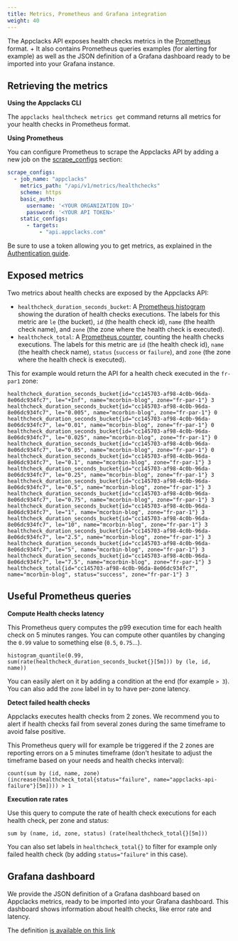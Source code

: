 ```yaml
---
title: Metrics, Prometheus and Grafana integration
weight: 40
---
```


The Appclacks API exposes health checks metrics in the [Prometheus](https://prometheus.io/) format. +
It also contains Prometheus queries examples (for alerting for example) as well as the JSON definition of a Grafana dashboard ready to be imported into your Grafana instance.

## Retrieving the metrics

**Using the Appclacks CLI**

The `appclacks healthcheck metrics get` command returns all metrics for your health checks in Prometheus format.

**Using Prometheus**

You can configure Prometheus to scrape the Appclacks API by adding a new job on the [scrape_configs](https://prometheus.io/docs/prometheus/latest/configuration/configuration/#scrape_config) section:

```yaml
scrape_configs:
  - job_name: "appclacks"
    metrics_path: "/api/v1/metrics/healthchecks"
    scheme: https
    basic_auth:
      username: '<YOUR ORGANIZATION ID>'
      password: '<YOUR API TOKEN>'
    static_configs:
      - targets:
          - "api.appclacks.com"
```

Be sure to use a token allowing you to get metrics, as explained in the [Authentication guide](/guides/authentication/).

## Exposed metrics

Two metrics about health checks are exposed by the Appclacks API:

- `healthcheck_duration_seconds_bucket`: A [Prometheus histogram](https://prometheus.io/docs/concepts/metric_types/#histogram) showing the duration of health checks executions.
The labels for this metric are `le` (the bucket), `id` (the health check id), `name` (the health check name), and `zone` (the zone where the health check is executed).
- `healthcheck_total`: A [Prometheus counter](https://prometheus.io/docs/concepts/metric_types/#counter), counting the health checks executions.
The labels for this metric are `id` (the health check id), `name` (the health check name), `status` (`success` or `failure`), and `zone` (the zone where the health check is executed).

This for example would return the API for a health check executed in the `fr-par1` zone:

```
healthcheck_duration_seconds_bucket{id="cc145703-af98-4c0b-96da-8e06dc934fc7", le="+Inf", name="mcorbin-blog", zone="fr-par-1"} 3
healthcheck_duration_seconds_bucket{id="cc145703-af98-4c0b-96da-8e06dc934fc7", le="0.005", name="mcorbin-blog", zone="fr-par-1"} 0
healthcheck_duration_seconds_bucket{id="cc145703-af98-4c0b-96da-8e06dc934fc7", le="0.01", name="mcorbin-blog", zone="fr-par-1"} 0
healthcheck_duration_seconds_bucket{id="cc145703-af98-4c0b-96da-8e06dc934fc7", le="0.025", name="mcorbin-blog", zone="fr-par-1"} 0
healthcheck_duration_seconds_bucket{id="cc145703-af98-4c0b-96da-8e06dc934fc7", le="0.05", name="mcorbin-blog", zone="fr-par-1"} 0
healthcheck_duration_seconds_bucket{id="cc145703-af98-4c0b-96da-8e06dc934fc7", le="0.1", name="mcorbin-blog", zone="fr-par-1"} 3
healthcheck_duration_seconds_bucket{id="cc145703-af98-4c0b-96da-8e06dc934fc7", le="0.25", name="mcorbin-blog", zone="fr-par-1"} 3
healthcheck_duration_seconds_bucket{id="cc145703-af98-4c0b-96da-8e06dc934fc7", le="0.5", name="mcorbin-blog", zone="fr-par-1"} 3
healthcheck_duration_seconds_bucket{id="cc145703-af98-4c0b-96da-8e06dc934fc7", le="0.75", name="mcorbin-blog", zone="fr-par-1"} 3
healthcheck_duration_seconds_bucket{id="cc145703-af98-4c0b-96da-8e06dc934fc7", le="1", name="mcorbin-blog", zone="fr-par-1"} 3
healthcheck_duration_seconds_bucket{id="cc145703-af98-4c0b-96da-8e06dc934fc7", le="10", name="mcorbin-blog", zone="fr-par-1"} 3
healthcheck_duration_seconds_bucket{id="cc145703-af98-4c0b-96da-8e06dc934fc7", le="2.5", name="mcorbin-blog", zone="fr-par-1"} 3
healthcheck_duration_seconds_bucket{id="cc145703-af98-4c0b-96da-8e06dc934fc7", le="5", name="mcorbin-blog", zone="fr-par-1"} 3
healthcheck_duration_seconds_bucket{id="cc145703-af98-4c0b-96da-8e06dc934fc7", le="7.5", name="mcorbin-blog", zone="fr-par-1"} 3
healthcheck_total{id="cc145703-af98-4c0b-96da-8e06dc934fc7", name="mcorbin-blog", status="success", zone="fr-par-1"} 3
```

## Useful Prometheus queries

**Compute Health checks latency**

This Prometheus query computes the p99 execution time for each health check on 5 minutes ranges. You can compute other quantiles by changing the `0.99` value to something else (`0.5`, `0.75`...).

```
histogram_quantile(0.99, sum(rate(healthcheck_duration_seconds_bucket{}[5m])) by (le, id, name))
```

You can easily alert on it by adding a condition at the end (for example `> 3`). You can also add the `zone` label in `by` to have per-zone latency.

**Detect failed health checks**

Appclacks executes health checks from 2 zones.
We recommend you to alert if health checks fail from several zones during the same timeframe to avoid false positive.

This Prometheus query will for example be triggered if the 2 zones are reporting errors on a 5 minutes timeframe (don't hesitate to adjust the timeframe based on your needs and health checks interval):

```
count(sum by (id, name, zone) (increase(healthcheck_total{status="failure", name="appclacks-api-failure"}[5m]))) > 1
```

**Execution rate rates**

Use this query to compute the rate of health check executions for each health check, per zone and status:

```
sum by (name, id, zone, status) (rate(healthcheck_total{}[5m]))
```

You can also set labels in `healthcheck_total{}` to filter for example only failed health check (by adding `status="failure"` in this case).

## Grafana dashboard

We provide the JSON definition of a Grafana dashboard based on Appclacks metrics, ready to be imported into your Grafana dashboard. This dashboard shows information about health checks, like error rate and latency.

The definition [is available on this link](/grafana/healthcheck-dashboard.json)
